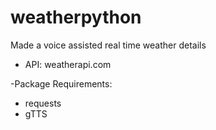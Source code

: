# weatherpython
Made a voice assisted real time weather details

- API:
 weatherapi.com

-Package Requirements:
- requests
- gTTS
